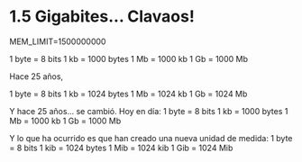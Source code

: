 # 1.5 Gigabites... Clavaos!

MEM_LIMIT=1500000000

1 byte = 8 bits
1 kb =   1000 bytes
1 Mb =   1000 kb
1 Gb =   1000 Mb

Hace 25 años, 

1 byte = 8 bits
1 kb =   1024 bytes
1 Mb =   1024 kb
1 Gb =   1024 Mb

Y hace 25 años... se cambió.
Hoy en día:
1 byte = 8 bits
1 kb =   1000 bytes
1 Mb =   1000 kb
1 Gb =   1000 Mb

Y lo que ha ocurrido es que han creado una nueva unidad de medida:
1 byte = 8 bits
1 kib =   1024 bytes
1 Mib =   1024 kib
1 Gib =   1024 Mib
